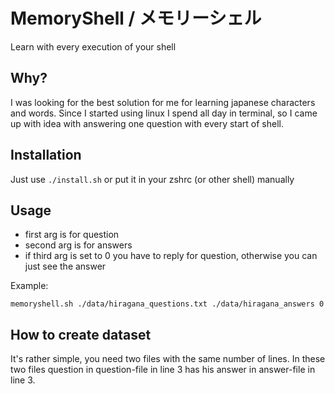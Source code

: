 # MemoryShell / メモリーシェル
Learn with every execution of your shell

## Why?
I was looking for the best solution for me for learning japanese characters and words. Since I started using linux I spend all day in terminal, so I came up with idea with answering one question with every start of shell.

## Installation
Just use ``./install.sh`` or put it in your zshrc (or other shell) manually

## Usage
- first arg is for question
- second arg is for answers
- if third arg is set to 0 you have to reply for question, otherwise you can just see the answer

Example:
```
memoryshell.sh ./data/hiragana_questions.txt ./data/hiragana_answers 0
```

## How to create dataset
It's rather simple, you need two files with the same number of lines. In these two files question in question-file in line 3 has his answer in answer-file in line 3.
